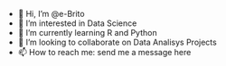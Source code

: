- 👋 Hi, I’m @e-Brito
- 👀 I’m interested in Data Science
- 🌱 I’m currently learning R and Python
- 💞️ I’m looking to collaborate on Data Analisys Projects
- 📫 How to reach me: send me a message here

<!---
e-Brito/e-Brito is a ✨ special ✨ repository because its `README.md` (this file) appears on your GitHub profile.
You can click the Preview link to take a look at your changes.
--->
